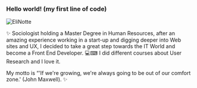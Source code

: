 ### Hello world! (my first line of code)
![EliNotte](https://user-images.githubusercontent.com/70522059/102546944-b0d76b80-40b8-11eb-9568-f6326fe40da2.jpeg)

✨ Sociologist holding a Master Degree in Human Resources, after an amazing experience working in a start-up and digging deeper into Web sites and UX, I decided to take a great step towards the IT World and become a Front End Developer. 💻⌨ I did different courses about User Research and I love it.

My motto is “'If we're growing, we're always going to be out of our comfort zone.'
(John Maxwell).
 ✨ 


